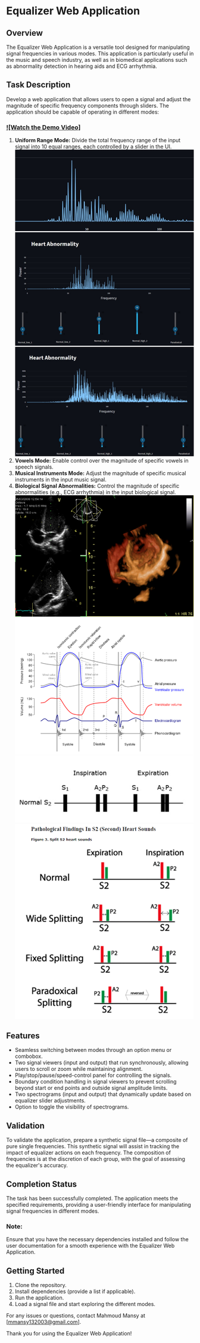 # Equalizer Web Application

## Overview
The Equalizer Web Application is a versatile tool designed for manipulating signal frequencies in various modes. This application is particularly useful in the music and speech industry, as well as in biomedical applications such as abnormality detection in hearing aids and ECG arrhythmia.

## Task Description
Develop a web application that allows users to open a signal and adjust the magnitude of specific frequency components through sliders. The application should be capable of operating in different modes:
### [![Watch the Demo Video]](Vedio/Vedio.mp4)
1. **Uniform Range Mode:** Divide the total frequency range of the input signal into 10 equal ranges, each controlled by a slider in the UI.
   ![Equalizer App](Images/NormalImage.jpeg)
   ![Equalizer App](Images/patientimageafterequalizing.jpeg)
   ![Equalizer App](patient_image_paradoxical_abnormality.jpeg)
2. **Vowels Mode:** Enable control over the magnitude of specific vowels in speech signals.
3. **Musical Instruments Mode:** Adjust the magnitude of specific musical instruments in the input music signal.
4. **Biological Signal Abnormalities:** Control the magnitude of specific abnormalities (e.g., ECG arrhythmia) in the input biological signal.
   ![Equalizer App](Images/GIFHeartValves.gif)
   ![Equalizer App](Images/Wiggers_Diagram.svg.png)
   ![Equalizer App](Images/NormalSplitS2.jpeg)
   ![Equalizer App](Images/S2HeartImage.png)

## Features
- Seamless switching between modes through an option menu or combobox.
- Two signal viewers (input and output) that run synchronously, allowing users to scroll or zoom while maintaining alignment.
- Play/stop/pause/speed-control panel for controlling the signals.
- Boundary condition handling in signal viewers to prevent scrolling beyond start or end points and outside signal amplitude limits.
- Two spectrograms (input and output) that dynamically update based on equalizer slider adjustments.
- Option to toggle the visibility of spectrograms.

## Validation
To validate the application, prepare a synthetic signal file—a composite of pure single frequencies. This synthetic signal will assist in tracking the impact of equalizer actions on each frequency. The composition of frequencies is at the discretion of each group, with the goal of assessing the equalizer's accuracy.

## Completion Status
The task has been successfully completed. The application meets the specified requirements, providing a user-friendly interface for manipulating signal frequencies in different modes.

### Note:
Ensure that you have the necessary dependencies installed and follow the user documentation for a smooth experience with the Equalizer Web Application.

## Getting Started
1. Clone the repository.
2. Install dependencies (provide a list if applicable).
3. Run the application.
4. Load a signal file and start exploring the different modes.

For any issues or questions, contact Mahmoud Mansy at [mmansy132003@gmail.com].

Thank you for using the Equalizer Web Application!
